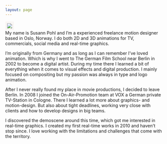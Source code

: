 ```yaml
---
layout: page
---
```

<div class="row no-gutters" markdown="0">
  <div class="col-md-3">
  <img class="img-fluid w-100" style="border:6px solid #f9f6f4; border-radius:2px" src="{{ "/assets/Susann_2016.png" | relative_url }}">
</div>
<div class="col-md-9 pl-2" markdown="1">
My name is Susann Pohl and I’m a experienced freelance motion designer based in Oslo, Norway. I do both 2D and 3D animations for TV, commercials, social media and real-time graphics.

I’m originally from Germany and as long as I can remember I’ve loved animation. Which is why I went to The German Film School near Berlin in 2002 to become a digital artist. During my time there I learned a bit of everything when it comes to visual effects and digital production. I mainly focused on  compositing but my passion was always in type and logo animation.

After I never really found my place in movie productions, I decided to leave Berlin. In 2008 I joined the On-Air-Promotion team at VOX a German private TV-Station in Cologne. There I learned a lot more about graphics- and motion-design. But also about tight deadlines, working very close with clients and how to develop designs in big teams.

I discovered the demoscene around this time, which got me interested in real-time graphics. I created my first real-time works in 2010 and haven’t stop since. I love working with the limitations and challenges that come with the territory.
</div>
</div>
